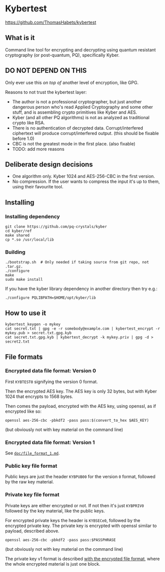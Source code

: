 # Kybertest

https://github.com/ThomasHabets/kybertest

## What is it

Command line tool for encrypting and decrypting using quantum
resistant cryptography (or post-quantum, PQ), specifically Kyber.

## DO NOT DEPEND ON THIS

Only ever use this *on top of* another level of encryption, like GPG.

Reasons to not trust the kybertest layer:

* The author is not a professional cryptographer, but just another
  dangerous person who's read Applied Cryptography and some other
  stuff, and is assembling crypto primitives like Kyber and AES.
* Kyber (and all other PQ algorithms) is not as analyzed as
  traditional crypto like RSA.
* There is no authentication of decrypted data. Corrupt/interfered
  ciphertext will produce corrupt/interfered output. (this should be
  fixable before 1.0)
* CBC is not the greatest mode in the first place. (also fixable)
* TODO: add more reasons

## Deliberate design decisions

* One algorithm only. Kyber 1024 and AES-256-CBC in the first version.
* No compression. If the user wants to compress the input it's up to
  them, using their favourite tool.

## Installing

### Installing dependency

```
git clone https://github.com/pq-crystals/kyber
cd kyber/ref
make shared
cp *.so /usr/local/lib
```

### Building

```
./bootstrap.sh  # Only needed if taking source from git repo, not .tar.gz.
./configure
make
sudo make install
```

If you have the kyber library dependency in another directory then try e.g.:

```
./configure PQLIBPATH=$HOME/opt/kyber/lib
```

## How to use it

```
kybertest_keygen -o mykey
cat secret.txt | gpg -e -r somebody@example.com | kybertest_encrypt -r mykey.pub > secret.txt.gpg.kyb
cat secret.txt.gpg.kyb | kybertest_decrypt -k mykey.priv | gpg -d > secret2.txt
```

## File formats

### Encrypted data file format: Version 0

First `KYBTEST0` signifying the version 0 format.

Then the encrypted AES key. The AES key is only 32 bytes, but with
Kyber 1024 that encrypts to 1568 bytes.

Then comes the payload, encrypted with the AES key, using openssl, as
if encrypted like so:

`openssl aes-256-cbc -pbkdf2 -pass pass:$(convert_to_hex $AES_KEY)`

(but obviously not with key material on the command line)

### Encrypted data file format: Version 1

See [`doc/file_format_1.md`](doc/file_format_1.md).

### Public key file format

Public keys are just the header `KYBPUB00` for the version `0` format,
followed by the raw key material.

### Private key file format

Private keys are either encrypted or not. If not then it's just
`KYBPRIV0` followed by the key material, like the public keys.

For encrypted private keys the header is `KYBSECe0`, followed by the
encrypted private key. The private key is encrypted with openssl
similar to payload, described above.

`openssl aes-256-cbc -pbkdf2 -pass pass:$PASSPHRASE`

(but obviously not with key material on the command line)

The private key v1 format is described [with the encrypted file
format](doc/file_format_1.md), where the whole encrypted material is
just one block.
